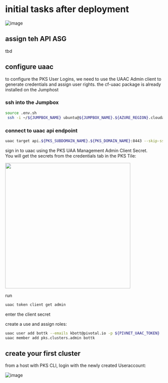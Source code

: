 # initial tasks after deployment
![image](https://user-images.githubusercontent.com/8255007/51299845-0ec12b80-1a2a-11e9-91ac-eedd39687b2f.png)

## assign teh API ASG
tbd
## configure uaac
to configure the PKS User Logins, we need to use the UAAC Admin client to generate credentials and assign user rights. 
the cf-uaac package is already installed on the Jumphost

### ssh into the Jumpbox  

```bash
source .env.sh
 ssh -i ~/${JUMPBOX_NAME} ubuntu@${JUMPBOX_NAME}.${AZURE_REGION}.cloudapp.azure.com
```

### connect to uaac api endpoint

```bash
uaac target api.${PKS_SUBDOMAIN_NAME}.${PKS_DOMAIN_NAME}:8443 --skip-ssl-validation
```

sign in to uaac using the PKS UAA Management Admin Client Secret.  
You will get the secrets from the credentials tab in the PKS Tile:

<img src="https://user-images.githubusercontent.com/8255007/51299444-ce14e280-1a28-11e9-8628-1c9a6c8c5c16.png" width="400">

run 

```bash
uaac token client get admin
```
enter the client secret

create a use and assign roles:
```bash
uaac user add bottk --emails kbott@pivotal.io -p ${PIVNET_UAAC_TOKEN}
uaac member add pks.clusters.admin bottk
```

## create your first cluster

from a host with PKS CLI, login with the newly created Useraccount:





![image](https://user-images.githubusercontent.com/8255007/51299130-978a9800-1a27-11e9-9da9-84887c6e08f6.png)
